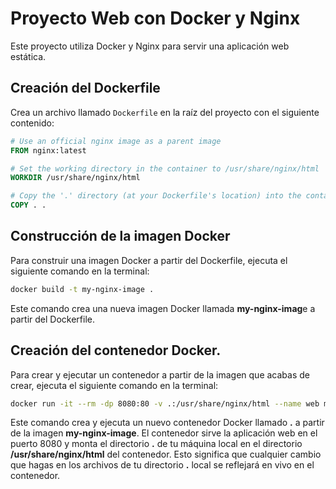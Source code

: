 # Proyecto Web con Docker y Nginx

Este proyecto utiliza Docker y Nginx para servir una aplicación web estática.

## Creación del Dockerfile

Crea un archivo llamado `Dockerfile` en la raíz del proyecto con el siguiente contenido:

```Dockerfile
# Use an official nginx image as a parent image
FROM nginx:latest

# Set the working directory in the container to /usr/share/nginx/html
WORKDIR /usr/share/nginx/html

# Copy the '.' directory (at your Dockerfile's location) into the container
COPY . .
```
## Construcción de la imagen Docker

Para construir una imagen Docker a partir del Dockerfile, ejecuta el siguiente comando en la terminal:
``` bash
docker build -t my-nginx-image .
```
Este comando crea una nueva imagen Docker llamada **my-nginx-imag**e a partir del Dockerfile.

## Creación del contenedor Docker.

Para crear y ejecutar un contenedor a partir de la imagen que acabas de crear, ejecuta el siguiente comando en la terminal:

``` bash
docker run -it --rm -dp 8080:80 -v .:/usr/share/nginx/html --name web my-nginx-image
```
Este comando crea y ejecuta un nuevo contenedor Docker llamado **.** a partir de la imagen **my-nginx-image**. El contenedor sirve la aplicación web en el puerto 8080 y monta el directorio **.** de tu máquina local en el directorio **/usr/share/nginx/html** del contenedor. Esto significa que cualquier cambio que hagas en los archivos de tu directorio **.** local se reflejará en vivo en el contenedor.
